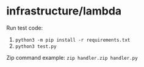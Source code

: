 # infrastructure/lambda

Run test code:
1. `python3 -m pip install -r requirements.txt`
2. `python3 test.py`

Zip command example:
`zip handler.zip handler.py`